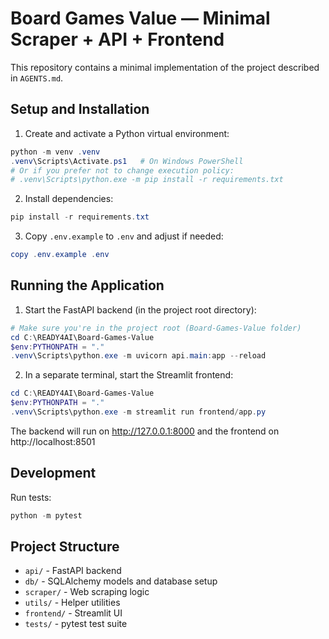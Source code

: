 # Board Games Value — Minimal Scraper + API + Frontend

This repository contains a minimal implementation of the project described in `AGENTS.md`.

## Setup and Installation

1. Create and activate a Python virtual environment:
```powershell
python -m venv .venv
.venv\Scripts\Activate.ps1   # On Windows PowerShell
# Or if you prefer not to change execution policy:
# .venv\Scripts\python.exe -m pip install -r requirements.txt
```

2. Install dependencies:
```powershell
pip install -r requirements.txt
```

3. Copy `.env.example` to `.env` and adjust if needed:
```powershell
copy .env.example .env
```

## Running the Application

1. Start the FastAPI backend (in the project root directory):
```powershell
# Make sure you're in the project root (Board-Games-Value folder)
cd C:\READY4AI\Board-Games-Value
$env:PYTHONPATH = "."
.venv\Scripts\python.exe -m uvicorn api.main:app --reload
```

2. In a separate terminal, start the Streamlit frontend:
```powershell
cd C:\READY4AI\Board-Games-Value
$env:PYTHONPATH = "."
.venv\Scripts\python.exe -m streamlit run frontend/app.py
```

The backend will run on http://127.0.0.1:8000 and the frontend on http://localhost:8501

## Development

Run tests:
```powershell
python -m pytest
```

## Project Structure

- `api/` - FastAPI backend
- `db/` - SQLAlchemy models and database setup
- `scraper/` - Web scraping logic
- `utils/` - Helper utilities
- `frontend/` - Streamlit UI
- `tests/` - pytest test suite
